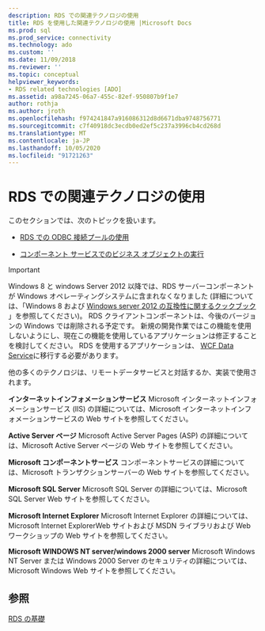 ```yaml
---
description: RDS での関連テクノロジの使用
title: RDS を使用した関連テクノロジの使用 |Microsoft Docs
ms.prod: sql
ms.prod_service: connectivity
ms.technology: ado
ms.custom: ''
ms.date: 11/09/2018
ms.reviewer: ''
ms.topic: conceptual
helpviewer_keywords:
- RDS related technologies [ADO]
ms.assetid: a98a7245-06a7-455c-82ef-950807b9f1e7
author: rothja
ms.author: jroth
ms.openlocfilehash: f974241847a916086312d8d6671dba9748756771
ms.sourcegitcommit: c7f40918dc3ecdb0ed2ef5c237a3996cb4cd268d
ms.translationtype: MT
ms.contentlocale: ja-JP
ms.lasthandoff: 10/05/2020
ms.locfileid: "91721263"
---
```

# <a name="using-related-technologies-with-rds"></a>RDS での関連テクノロジの使用
このセクションでは、次のトピックを扱います。  
  
-   [RDS での ODBC 接続プールの使用](./using-rds-with-odbc-connection-pooling.md)  
  
-   [コンポーネント サービスでのビジネス オブジェクトの実行](./running-business-objects-in-component-services.md)  
  
> [!IMPORTANT]
>  Windows 8 と windows Server 2012 以降では、RDS サーバーコンポーネントが Windows オペレーティングシステムに含まれなくなりました (詳細については、「Windows 8 および [Windows server 2012 の互換性に関するクックブック](https://www.microsoft.com/download/details.aspx?id=27416) 」を参照してください)。 RDS クライアントコンポーネントは、今後のバージョンの Windows では削除される予定です。 新規の開発作業ではこの機能を使用しないようにし、現在この機能を使用しているアプリケーションは修正することを検討してください。 RDS を使用するアプリケーションは、 [WCF Data Service](/dotnet/framework/wcf/)に移行する必要があります。  
  
 他の多くのテクノロジは、リモートデータサービスと対話するか、実装で使用されます。  
  
 **インターネットインフォメーションサービス** Microsoft インターネットインフォメーションサービス (IIS) の詳細については、Microsoft インターネットインフォメーションサービスの Web サイトを参照してください。  
  
 **Active Server ページ** Microsoft Active Server Pages (ASP) の詳細については、Microsoft Active Server ページの Web サイトを参照してください。  
  
 **Microsoft コンポーネントサービス** コンポーネントサービスの詳細については、Microsoft トランザクションサーバーの Web サイトを参照してください。  
  
 **Microsoft SQL Server** Microsoft SQL Server の詳細については、Microsoft SQL Server Web サイトを参照してください。  
  
 **Microsoft Internet Explorer** Microsoft Internet Explorer の詳細については、Microsoft Internet ExplorerWeb サイトおよび MSDN ライブラリおよび Web ワークショップの Web サイトを参照してください。  
  
 **Microsoft WINDOWS NT server/windows 2000 server** Microsoft Windows NT Server または Windows 2000 Server のセキュリティの詳細については、Microsoft Windows Web サイトを参照してください。  
  
## <a name="see-also"></a>参照  
 [RDS の基礎](./rds-fundamentals.md)